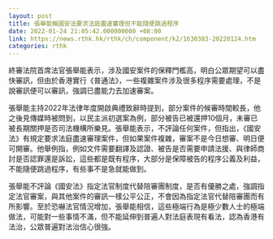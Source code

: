 ```yaml
---
layout: post
title: 張舉能稱國安法要求法庭盡速審理但不能隨便跳過程序
date: 2022-01-24 21:05:42.000000000 +08:00
link: https://news.rthk.hk/rthk/ch/component/k2/1630383-20220124.htm
categories: rthk
---
```


終審法院首席法官張舉能表示，涉及國安案件的保釋門檻高，明白公眾期望可以盡快審訊，但由於香港實行《普通法》，一些複雜案件涉及很多程序需要處理，不是說審訊便可以審訊，強調已盡能力去加速審案。

張舉能主持2022年法律年度開啟典禮致辭時提到，部分案件的候審時間較長，他之後見傳媒時被問到，以民主派初選案為例，部分被告已被還押10個月，未審已被長期關押是否司法機構所樂見。張舉能表示，不評論任何案件，但指出，《國安法》有規定要求法庭盡速審理案件，但如果案件複雜，審案不是今日想審、明日便可開審。他舉例指，例如文件需要翻譯及認證、被告是否需要申請法援、與律師商討是否認罪還是訴訟，這些都是既有程序，大部分是保障被告的程序公義及利益，不能隨便跳過程序，有些事不是急就能做到。

張舉能不評論《國安法》指定法官制度代替陪審團制度，是否有優勝之處，強調指定法官審案，與其他案件的審訊一樣公平公正，不會因為指定法官代替陪審團而有所影響。至於恐嚇法官情況增加，張舉能相信，這些極端行為是極少數人士的極端做法，可能對一些事情不滿，但不能延伸到普遍人對法庭表現有看法，認為香港有法治，公眾普遍對法治信心很強。
